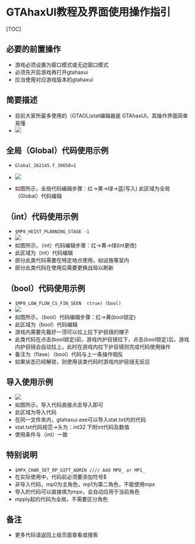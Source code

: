 



# GTAhaxUI教程及界面使用操作指引




[TOC]
##  必要的前置操作
- 游戏必须设置为窗口模式或无边窗口模式
- 必须先开启游戏再打开gtahaxui
- 应当使用对应游戏版本的gtahaxui

##  简要描述

- 目前大家所最多使用的（GTAOL)stat编辑器是 GTAhaxUI，其操作界面简单易懂
- ![](assets/1-g/1-2.png=300-)

## 全局（Global）代码使用示例
-    ` Global_262145.f_30658=1 `

- ![](assets/1-g/2-2.png=300-)
- 如图所示，全局代码编辑步骤：红→黄→绿→蓝(写入)
此区域为全局（Global）代码编辑
## （int）代码使用示例
- `$MP0_HEIST_PLANNING_STAGE
     -1`
- ![](assets/1-g/3-2.png=300-)
- 如图所示，（int）代码编辑步骤：红→黄→绿(int更改)
- 此区域为（int）代码编辑
- 部分此类代码需要在特定地点使用，如设施等室内
- 部分此类代码在使用后需要更换战局以刷新
## （bool）代码使用示例
- `$MP0_LOW_FLOW_CS_FIN_SEEN  (true) (bool)`
- ![](assets/1-g/4-2.png=300-)
- 如图所示，（bool）代码编辑步骤：红→黄(bool锁定)
- 此区域为（bool）代码编辑
- 游戏内需要先戴好一顶可以拉上拉下护目镜的帽子
- 此类代码在点击(bool锁定)前，游戏内护目镜拉下，点击(bool锁定)后，游戏内护目镜会自动拉上，此时在游戏内拉下护目镜则完成代码使用操作
- 备注为（flase）（bool）代码与上一条操作相反
- 如果状态已经解锁，则使用该类代码时游戏内护目镜无反应
## 导入使用示例
- ![](assets/1-g/5-2.png=300-)
- 如图所示，导入代码直接点击导入即可
- 此区域为导入代码
- 在同一文件夹内，gtahaxui.exe可以导入stat.txt内的代码
- stat.txt代码规范→头为：int32 下附int代码及数值
- 使用条件与（int）一致

## 特别说明
- `$MPX_CHAR_SET_RP_GIFT_ADMIN //// Add MP0_ or MP1_`
- 在实际使用中，代码前必须要添加符号$
- 非导入代码，mp0为主角色，mp1为第二角色，不能使用mpx
- 导入的代码可以直接填为mpx，会自动应用于当前角色
- mpply起的代码为全局，不需要区分角色

## 备注

- 更多代码请返回上级页面查看或搜索
